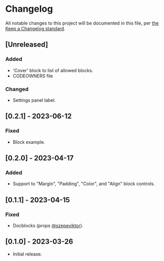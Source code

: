 # Changelog

All notable changes to this project will be documented in this file, per [the Keep a Changelog standard](http://keepachangelog.com/).

## [Unreleased]

### Added

- 'Cover' block to list of allowed blocks.
- CODEOWNERS file

### Changed

- Settings panel label.

## [0.2.1] - 2023-06-12

### Fixed

- Block example.

## [0.2.0] - 2023-04-17

### Added

- Support to "Margin", "Padding", "Color", and "Align" block controls.

## [0.1.1] - 2023-04-15

### Fixed

- Docblocks (props [@szepeviktor](https://github.com/szepeviktor)).

## [0.1.0] - 2023-03-26
- Initial release.
